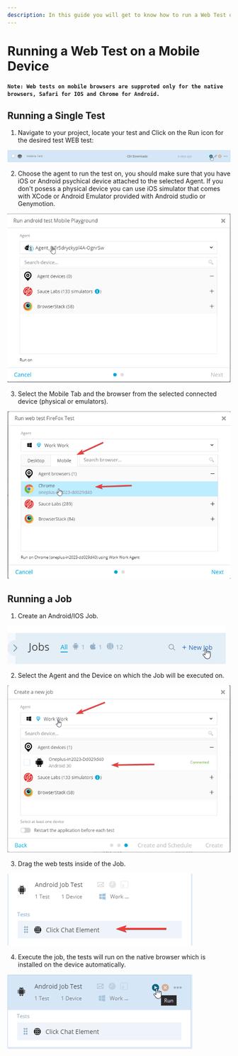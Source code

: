 ```yaml
---
description: In this guide you will get to know how to run a Web Test on a Mobile browser.
---
```


# Running a Web Test on a Mobile Device

**`Note: Web tests on mobile browsers are supproted only for the native browsers, Safari for IOS and Chrome for Android.`**

## Running a Single Test

1. Navigate to your project, locate your test and Click on the Run icon for the desired test WEB test:

![](../.gitbook/assets/image%20%28233%29.png)

2. Choose the agent to run the test on, you should make sure that you have iOS or Android psychical device attached to the selected Agent. If you don't posess a physical device you can use iOS simulator that comes with XCode or Android Emulator provided with Android studio or Genymotion.  

![](../.gitbook/assets/image%20%28234%29.png)

3.  Select the Mobile Tab and the browser from the selected connected device \(physical or emulators\).

![](../.gitbook/assets/image%20%28237%29.png)



## Running a Job

1. Create an Android/IOS Job.

![](../.gitbook/assets/image%20%28232%29.png)

2. Select the Agent and the Device on which the Job will be executed on.



![](../.gitbook/assets/image%20%28225%29.png)

3. Drag the web tests inside of the Job.

![](../.gitbook/assets/image%20%28236%29.png)

4. Execute the job, the tests will run on the native browser which is installed on the device automatically.

![](../.gitbook/assets/image%20%28240%29.png)

